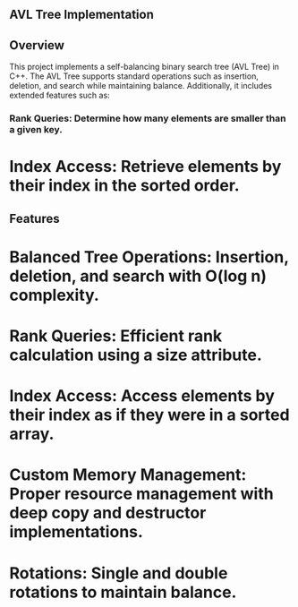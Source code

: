 ## AVL Tree Implementation

## Overview

This project implements a self-balancing binary search tree (AVL Tree) in C++. The AVL Tree supports standard operations such as insertion, deletion, and search while maintaining balance. Additionally, it includes extended features such as:

### Rank Queries: Determine how many elements are smaller than a given key.

# Index Access: Retrieve elements by their index in the sorted order.

## Features

# Balanced Tree Operations: Insertion, deletion, and search with O(log n) complexity.

# Rank Queries: Efficient rank calculation using a size attribute.

# Index Access: Access elements by their index as if they were in a sorted array.

# Custom Memory Management: Proper resource management with deep copy and destructor implementations.

# Rotations: Single and double rotations to maintain balance.
